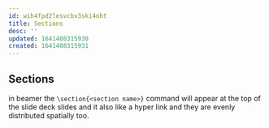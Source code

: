 ```yaml
---
id: wih4fpd2lesvcbv3ski4oht
title: Sections
desc: ''
updated: 1641408315930
created: 1641408315931
---
```



## Sections

in beamer the `\section{<section name>}` command will appear at the top of the slide deck slides and it also like a hyper link and they are evenly distributed spatially too.
